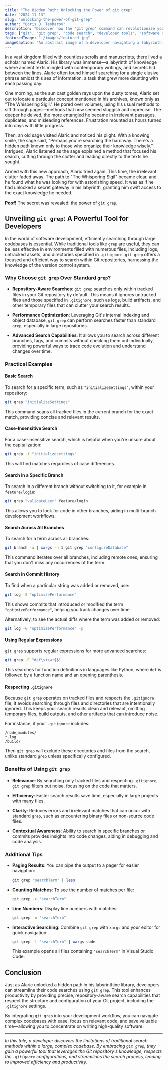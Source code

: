 ```yaml
---
title: "The Hidden Path: Unlocking the Power of git grep"
date: "2024-11-13"
slug: "unlocking-the-power-of-git-grep"
author: "Boris D. Teoharov"
description: "Discover how the 'git grep' command can revolutionize your code searching capabilities, making navigation through large codebases efficient and precise."
tags: ["git", "git grep", "code search", "developer tools", "software development", "command line tools"]
featuredImage: "./images/featured.jpg"
imageCaption: "An abstract image of a developer navigating a labyrinth of code, symbolizing the hidden paths unlocked by using git grep."
---
```


In a vast kingdom filled with countless scrolls and manuscripts, there lived a scholar named Alaric. His library was immense—a labyrinth of knowledge where ancient texts mingled with contemporary writings, and secrets hid between the lines. Alaric often found himself searching for a single elusive phrase amidst this sea of information, a task that grew more daunting with each passing day.

One morning, as the sun cast golden rays upon the dusty tomes, Alaric set out to locate a particular concept mentioned in his archives, known only as "The Whispering Sigil." He pored over volumes, using his usual methods to sift through pages—methods that now seemed sluggish and imprecise. The deeper he delved, the more entangled he became in irrelevant passages, duplicates, and misleading references. Frustration mounted as hours turned into days with little progress.

Then, an old sage visited Alaric and noticed his plight. With a knowing smile, the sage said, "Perhaps you're searching the hard way. There's a hidden path known only to those who organize their knowledge wisely." Intrigued, Alaric listened as the sage explained a method that focused his search, cutting through the clutter and leading directly to the texts he sought.

Armed with this new approach, Alaric tried again. This time, the irrelevant clutter faded away. The path to "The Whispering Sigil" became clear, and he found what he was looking for with astonishing speed. It was as if he had unlocked a secret gateway in his labyrinth, granting him swift access to the exact knowledge he needed.

**Poof!** The secret was revealed: the power of `git grep`.

## Unveiling `git grep`: A Powerful Tool for Developers

In the world of software development, efficiently searching through large codebases is essential. While traditional tools like `grep` are useful, they can be less effective in environments filled with numerous files, including logs, untracked assets, and directories specified in `.gitignore`. `git grep` offers a focused and efficient way to search within Git repositories, harnessing the knowledge of the version control system.

### Why Choose `git grep` Over Standard `grep`?

- **Repository-Aware Searches**: `git grep` searches only within tracked files in your Git repository by default. This means it ignores untracked files and those specified in `.gitignore`, such as logs, build artifacts, and other temporary files that can clutter your search results.

- **Performance Optimization**: Leveraging Git's internal indexing and object database, `git grep` can perform searches faster than standard `grep`, especially in large repositories.

- **Advanced Search Capabilities**: It allows you to search across different branches, tags, and commits without checking them out individually, providing powerful ways to trace code evolution and understand changes over time.

### Practical Examples

#### Basic Search

To search for a specific term, such as `"initializeSettings"`, within your repository:

```bash
git grep "initializeSettings"
```

This command scans all tracked files in the current branch for the exact match, providing concise and relevant results.

#### Case-Insensitive Search

For a case-insensitive search, which is helpful when you're unsure about the capitalization:

```bash
git grep -i "initializesettings"
```

This will find matches regardless of case differences.

#### Search in a Specific Branch

To search in a different branch without switching to it, for example in `feature/login`:

```bash
git grep "validateUser" feature/login
```

This allows you to look for code in other branches, aiding in multi-branch development workflows.

#### Search Across All Branches

To search for a term across all branches:

```bash
git branch -a | xargs -n 1 git grep "configureDatabase"
```

This command iterates over all branches, including remote ones, ensuring that you don't miss any occurrences of the term.

#### Search in Commit History

To find when a particular string was added or removed, use:

```bash
git log -S "optimizePerformance"
```

This shows commits that introduced or modified the term `"optimizePerformance"`, helping you track changes over time.

Alternatively, to see the actual diffs where the term was added or removed:

```bash
git log -G "optimizePerformance" -p
```

#### Using Regular Expressions

`git grep` supports regular expressions for more advanced searches:

```bash
git grep -E "def\s+\w+$$"
```

This searches for function definitions in languages like Python, where `def` is followed by a function name and an opening parenthesis.

#### Respecting `.gitignore`

Because `git grep` operates on tracked files and respects the `.gitignore` file, it avoids searching through files and directories that are intentionally ignored. This keeps your search results clean and relevant, omitting temporary files, build outputs, and other artifacts that can introduce noise.

For instance, if your `.gitignore` includes:

```
/node_modules/
*.log
/build/
```

Then `git grep` will exclude these directories and files from the search, unlike standard `grep` unless specifically configured.

### Benefits of Using `git grep`

- **Relevance**: By searching only tracked files and respecting `.gitignore`, `git grep` filters out noise, focusing on the code that matters.

- **Efficiency**: Faster search results save time, especially in large projects with many files.

- **Clarity**: Reduces errors and irrelevant matches that can occur with standard `grep`, such as encountering binary files or non-source code files.

- **Contextual Awareness**: Ability to search in specific branches or commits provides insights into code changes, aiding in debugging and code analysis.

### Additional Tips

- **Paging Results**: You can pipe the output to a pager for easier navigation:

  ```bash
  git grep "searchTerm" | less
  ```

- **Counting Matches**: To see the number of matches per file:

  ```bash
  git grep -c "searchTerm"
  ```

- **Line Numbers**: Display line numbers with matches:

  ```bash
  git grep -n "searchTerm"
  ```

- **Interactive Searching**: Combine `git grep` with `xargs` and your editor for quick navigation:

  ```bash
  git grep -l "searchTerm" | xargs code
  ```

  This example opens all files containing `"searchTerm"` in Visual Studio Code.

## Conclusion

Just as Alaric unlocked a hidden path in his labyrinthine library, developers can streamline their code searches using `git grep`. This tool enhances productivity by providing precise, repository-aware search capabilities that respect the structure and configuration of your Git project, including the `.gitignore` settings.

By integrating `git grep` into your development workflow, you can navigate complex codebases with ease, focus on relevant code, and save valuable time—allowing you to concentrate on writing high-quality software.

---

*In this tale, a developer discovers the limitations of traditional search methods within a large, complex codebase. By embracing `git grep`, they gain a powerful tool that leverages the Git repository's knowledge, respects the `.gitignore` configurations, and streamlines the search process, leading to improved efficiency and productivity.*
